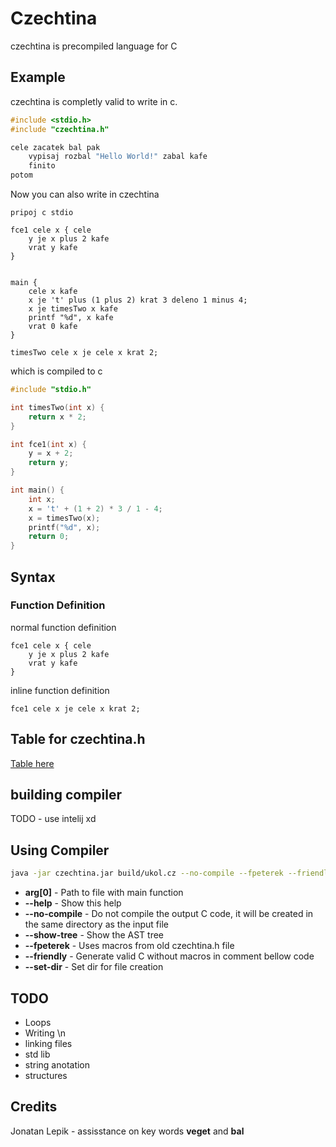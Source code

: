 # Czechtina

czechtina is precompiled language for C

## Example

czechtina is completly valid to write in c.

```c
#include <stdio.h>
#include "czechtina.h"

cele zacatek bal pak
    vypisaj rozbal "Hello World!" zabal kafe
    finito
potom

```

Now you can also write in czechtina

```cz
pripoj c stdio

fce1 cele x { cele
    y je x plus 2 kafe
    vrat y kafe
}


main {
    cele x kafe
    x je 't' plus (1 plus 2) krat 3 deleno 1 minus 4;
    x je timesTwo x kafe
    printf "%d", x kafe
    vrat 0 kafe
}

timesTwo cele x je cele x krat 2;

```

which is compiled to c

```c
#include "stdio.h"

int timesTwo(int x) {
    return x * 2;
}

int fce1(int x) {
    y = x + 2;
    return y;
}

int main() {
    int x;
    x = 't' + (1 + 2) * 3 / 1 - 4;
    x = timesTwo(x);
    printf("%d", x);
    return 0;
}
```

## Syntax

### Function Definition

normal function definition
```cz
fce1 cele x { cele
    y je x plus 2 kafe
    vrat y kafe
}
```

inline function definition
```cz
fce1 cele x je cele x krat 2;
```



## Table for czechtina.h

[Table here](table.md)

## building compiler

TODO - use intelij xd

## Using Compiler

```bash
java -jar czechtina.jar build/ukol.cz --no-compile --fpeterek --friendly --set-dir build
```

- **arg[0]** - Path to file with main function
- **--help** - Show this help
- **--no-compile** - Do not compile the output C code, it will be created in the same directory as the input file
- **--show-tree** - Show the AST tree
- **--fpeterek** - Uses macros from old czechtina.h file
- **--friendly** - Generate valid C without macros in comment bellow code
- **--set-dir** - Set dir for file creation

## TODO

- Loops
- Writing \n
- linking files
- std lib
- string anotation
- structures


## Credits

Jonatan Lepik - assisstance on key words **veget** and **bal**
